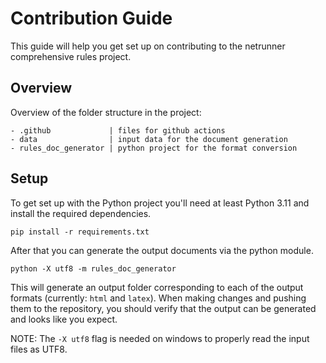 # Contribution Guide

This guide will help you get set up on contributing to the netrunner comprehensive rules project.

## Overview

Overview of the folder structure in the project:

```
- .github             | files for github actions
- data                | input data for the document generation 
- rules_doc_generator | python project for the format conversion
```

## Setup

To get set up with the Python project you'll need at least Python 3.11 and install the required dependencies.

```
pip install -r requirements.txt
```

After that you can generate the output documents via the python module.

```
python -X utf8 -m rules_doc_generator
```

This will generate an output folder corresponding to each of the output formats (currently: `html` and `latex`). When making changes and pushing them to the repository, you should verify that the output can be generated and looks like you expect.

NOTE: The `-X utf8` flag is needed on windows to properly read the input files as UTF8.

